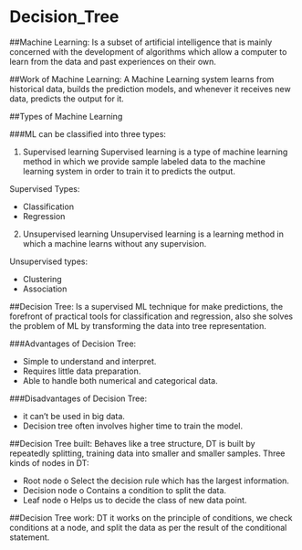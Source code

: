 # Decision_Tree
##Machine Learning:
Is a subset of artificial intelligence that is mainly concerned with the development of algorithms which allow a computer to learn from the data and past experiences on their own.

##Work of Machine Learning:
A Machine Learning system learns from historical data, builds the prediction models, and whenever it receives new data, predicts the output for it.

 


##Types of Machine Learning

###ML can be classified into three types:
1.	Supervised learning 
Supervised learning is a type of machine learning method in which we provide sample labeled data to the machine learning system in order to train it to predicts the output. 

Supervised Types:
-	Classification
-	Regression


 




2.	Unsupervised learning
Unsupervised learning is a learning method in which a machine learns without any supervision.

Unsupervised types:
-	Clustering
-	Association

 




##Decision Tree:
Is a supervised ML technique for make predictions, the forefront of practical tools for classification and regression, also she solves the problem of ML by transforming the data into tree representation. 

###Advantages of Decision Tree:
-	Simple to understand and interpret.
-	Requires little data preparation.
-	Able to handle both numerical and categorical data.

###Disadvantages of Decision Tree:
-	it can’t be used in big data.
-	Decision tree often involves higher time to train the model.



##Decision Tree built:
Behaves like a tree structure, DT is built by repeatedly splitting, training data into smaller and smaller samples.
Three kinds of nodes in DT:
-	Root node 
o	Select the decision rule which has the largest information.
-	Decision node
o	Contains a condition to split the data.
-	Leaf node
o	Helps us to decide the class of new data point.


 


##Decision Tree work:
DT it works on the principle of conditions, we check conditions at a node, and split the data as per the result of the conditional statement. 



